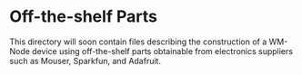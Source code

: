 # Off-the-shelf Parts

This directory will soon contain files describing the construction of a WM-Node device using off-the-shelf parts obtainable from electronics suppliers such as Mouser, Sparkfun, and Adafruit.
